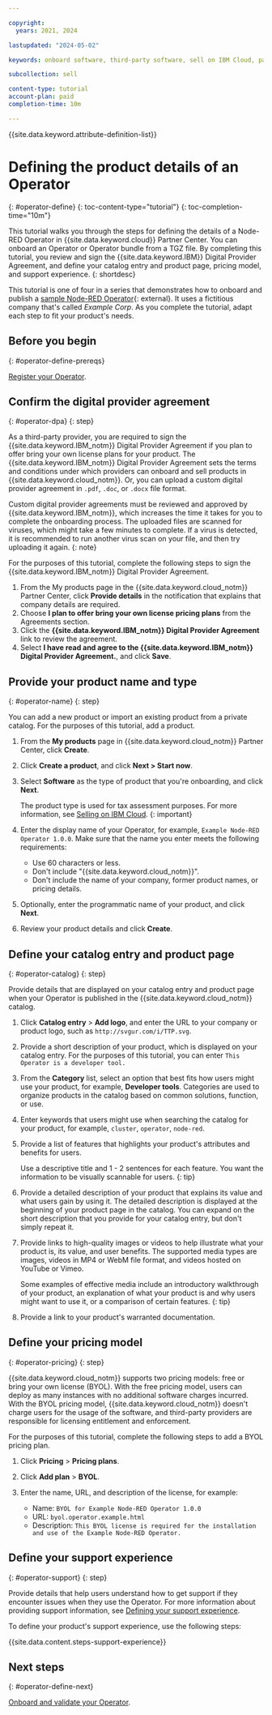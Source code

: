 ```yaml
---

copyright:
  years: 2021, 2024

lastupdated: "2024-05-02"

keywords: onboard software, third-party software, sell on IBM Cloud, partner center, operator, Red Hat OpenShift cluster, sample Node-RED Operator, Kubernetes cluster, product details, catalog listing, support, pricing, BYOL, DPA, digital provider agreement

subcollection: sell

content-type: tutorial
account-plan: paid
completion-time: 10m

---
```


{{site.data.keyword.attribute-definition-list}}

# Defining the product details of an Operator
{: #operator-define}
{: toc-content-type="tutorial"}
{: toc-completion-time="10m"}

This tutorial walks you through the steps for defining the details of a Node-RED Operator in {{site.data.keyword.cloud}} Partner Center. You can onboard an Operator or Operator bundle from a TGZ file. By completing this tutorial, you review and sign the {{site.data.keyword.IBM}} Digital Provider Agreement, and define your catalog entry and product page, pricing model, and support experience.
{: shortdesc}

This tutorial is one of four in a series that demonstrates how to onboard and publish a [sample Node-RED Operator](https://github.com/IBM-Cloud/operator-bundle-sample/releases){: external}. It uses a fictitious company that's called *Example Corp*. As you complete the tutorial, adapt each step to fit your product's needs.

## Before you begin
{: #operator-define-prereqs}

[Register your Operator](/docs/sell?topic=sell-operator-register).

## Confirm the digital provider agreement
{: #operator-dpa}
{: step}

As a third-party provider, you are required to sign the {{site.data.keyword.IBM_notm}} Digital Provider Agreement if you plan to offer bring your own license plans for your product. The {{site.data.keyword.IBM_notm}} Digital Provider Agreement sets the terms and conditions under which providers can onboard and sell products in {{site.data.keyword.cloud_notm}}. Or, you can upload a custom digital provider agreement in `.pdf`, `.doc`, or `.docx` file format.

Custom digital provider agreements must be reviewed and approved by {{site.data.keyword.IBM_notm}}, which increases the time it takes for you to complete the onboarding process. The uploaded files are scanned for viruses, which might take a few minutes to complete. If a virus is detected, it is recommended to run another virus scan on your file, and then try uploading it again.
{: note}

For the purposes of this tutorial, complete the following steps to sign the {{site.data.keyword.IBM_notm}} Digital Provider Agreement.

1. From the My products page in the {{site.data.keyword.cloud_notm}} Partner Center, click **Provide details** in the notification that explains that company details are required.
1. Choose **I plan to offer bring your own license pricing plans** from the Agreements section.
1. Click the **{{site.data.keyword.IBM_notm}} Digital Provider Agreement** link to review the agreement.
1. Select **I have read and agree to the {{site.data.keyword.IBM_notm}} Digital Provider Agreement.**, and click **Save**.

## Provide your product name and type
{: #operator-name}
{: step}

You can add a new product or import an existing product from a private catalog. For the purposes of this tutorial, add a product.

1. From the **My products** page in {{site.data.keyword.cloud_notm}} Partner Center, click **Create**.
1. Click **Create a product**, and click **Next > Start now**.
1. Select **Software** as the type of product that you're onboarding, and click **Next**.

    The product type is used for tax assessment purposes. For more information, see [Selling on IBM Cloud](/docs/sell?topic=sell-selling-clouds).
    {: important}

1. Enter the display name of your Operator, for example, `Example Node-RED Operator 1.0.0`. Make sure that the name you enter meets the following requirements:

   * Use 60 characters or less.
   * Don't include "{{site.data.keyword.cloud_notm}}".
   * Don't include the name of your company, former product names, or pricing details.

1. Optionally, enter the programmatic name of your product, and click **Next**.
1. Review your product details and click **Create**.

## Define your catalog entry and product page
{: #operator-catalog}
{: step}

Provide details that are displayed on your catalog entry and product page when your Operator is published in the {{site.data.keyword.cloud_notm}} catalog.

1. Click **Catalog entry** > **Add logo**, and enter the URL to your company or product logo, such as `http://svgur.com/i/TTP.svg`.
1. Provide a short description of your product, which is displayed on your catalog entry. For the purposes of this tutorial, you can enter `This Operator is a developer tool.`
1. From the **Category** list, select an option that best fits how users might use your product, for example, **Developer tools**. Categories are used to organize products in the catalog based on common solutions, function, or use.
1. Enter keywords that users might use when searching the catalog for your product, for example, `cluster`, `operator`, `node-red`.
1. Provide a list of features that highlights your product's attributes and benefits for users.

   Use a descriptive title and 1 - 2 sentences for each feature. You want the information to be visually scannable for users.
   {: tip}

1. Provide a detailed description of your product that explains its value and what users gain by using it. The detailed description is displayed at the beginning of your product page in the catalog. You can expand on the short description that you provide for your catalog entry, but don't simply repeat it.
1. Provide links to high-quality images or videos to help illustrate what your product is, its value, and user benefits. The supported media types are images, videos in MP4 or WebM file format, and videos hosted on YouTube or Vimeo.

   Some examples of effective media include an introductory walkthrough of your product, an explanation of what your product is and why users might want to use it, or a comparison of certain features.
   {: tip}

1. Provide a link to your product's warranted documentation.

## Define your pricing model
{: #operator-pricing}
{: step}

{{site.data.keyword.cloud_notm}} supports two pricing models: free or bring your own license (BYOL). With the free pricing model, users can deploy as many instances with no additional software charges incurred. With the BYOL pricing model, {{site.data.keyword.cloud_notm}} doesn't charge users for the usage of the software, and third-party providers are responsible for licensing entitlement and enforcement.

For the purposes of this tutorial, complete the following steps to add a BYOL pricing plan.

1. Click **Pricing** > **Pricing plans**.
1. Click **Add plan** > **BYOL**.
1. Enter the name, URL, and description of the license, for example:

    * Name: `BYOL for Example Node-RED Operator 1.0.0`
    * URL: `byol.operator.example.html`
    * Description: `This BYOL license is required for the installation and use of the Example Node-RED Operator.`

## Define your support experience
{: #operator-support}
{: step}

Provide details that help users understand how to get support if they encounter issues when they use the Operator. For more information about providing support information, see [Defining your support experience](/docs/sell?topic=sell-sw-support-details).

To define your product's support experience, use the following steps:

{{site.data.content.steps-support-experience}}

## Next steps
{: #operator-define-next}

[Onboard and validate your Operator](/docs/sell?topic=sell-operator-onboard).
